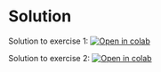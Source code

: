 # Solution

Solution to exercise 1: [![Open in colab](https://colab.research.google.com/assets/colab-badge.svg)](https://colab.research.google.com/drive/1CceBSflXVdtUbMKqYHdDFA_kK8A2Ad3Z?usp=sharing)

Solution to exercise 2: 
[![Open in colab](https://colab.research.google.com/assets/colab-badge.svg)](https://colab.research.google.com/drive/1-RhcyUa84SDvIKZQakGUCN8Cm8kc1iPl?usp=sharing)
